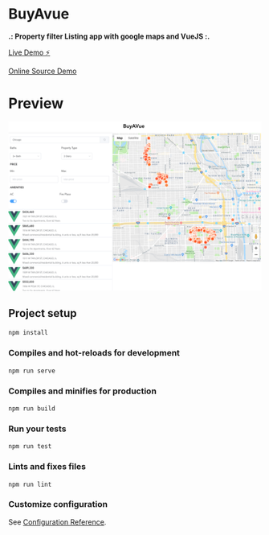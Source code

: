 # BuyAvue

**.: Property filter Listing app with google maps and VueJS :.**

[Live Demo ⚡️](https://h4ybh.codesandbox.io/)

[Online Source Demo](https://codesandbox.io/s/buyavue-h4ybh)

# Preview

<img border="0" width="624" id="Picture 1" src="https://github.com/stannesi/buyAVue/blob/master/public/screenshot.png" />


## Project setup
```
npm install
```

### Compiles and hot-reloads for development
```
npm run serve
```

### Compiles and minifies for production
```
npm run build
```

### Run your tests
```
npm run test
```

### Lints and fixes files
```
npm run lint
```

### Customize configuration
See [Configuration Reference](https://cli.vuejs.org/config/).
